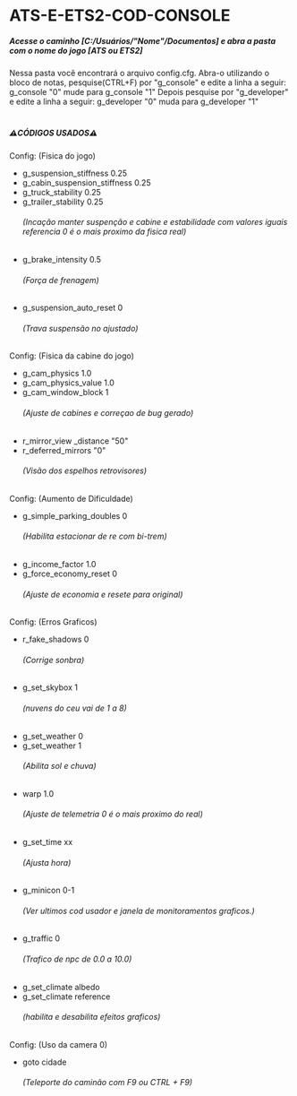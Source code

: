 # ATS-E-ETS2-COD-CONSOLE
<h5>Acesse o caminho [C:/Usuários/"Nome"/Documentos] e abra a pasta com o nome do jogo [ATS ou ETS2]</h5>

Nessa pasta você encontrará o arquivo config.cfg. Abra-o utilizando o bloco de notas, pesquise(CTRL+F) por "g_console" e edite a linha a seguir:
g_console "0" mude para g_console "1"
Depois pesquise por "g_developer" e edite a linha a seguir:
g_developer "0" muda para g_developer "1"
#
<h5>⚠️CÓDIGOS USADOS⚠️</h5>

Config:
(Fisica do jogo)
* g_suspension_stiffness 0.25
* g_cabin_suspension_stiffness 0.25
* g_truck_stability 0.25
* g_trailer_stability 0.25
__*<h6>(Incação manter suspenção e cabine e estabilidade com valores iguais referencia 0 é o mais proximo da fisica real)</h6>*__
* g_brake_intensity 0.5
__*<h6>(Força de frenagem)</h6>*__
* g_suspension_auto_reset 0
__*<h6>(Trava suspensão no ajustado)</h6>*__

Config:
(Fisica da cabine do jogo)
* g_cam_physics 1.0
* g_cam_physics_value 1.0
* g_cam_window_block 1
__*<h6>(Ajuste de cabines e correçao de bug gerado)</h6>*__
* r_mirror_view _distance "50"
* r_deferred_mirrors "0"
__*<h6>(Visão dos espelhos retrovisores)</h6>*__

Config:
(Aumento de Dificuldade)
* g_simple_parking_doubles 0
__*<h6>(Habilita estacionar de re com bi-trem)</h6>*__
* g_income_factor 1.0
* g_force_economy_reset 0
__*<h6>(Ajuste de economia e resete para original)</h6>*__

Config:
(Erros Graficos)
* r_fake_shadows 0
__*<h6>(Corrige sonbra)</h6>*__
* g_set_skybox 1
__*<h6>(nuvens do ceu vai de 1 a 8)</h6>*__
* g_set_weather 0
* g_set_weather 1
__*<h6>(Abilita sol e chuva)</h6>*__
* warp 1.0
__*<h6>(Ajuste de telemetria 0 é o mais proximo do real)</h6>*__
* g_set_time xx
__*<h6>(Ajusta hora)</h6>*__
* g_minicon 0-1
__*<h6>(Ver ultimos cod usador e janela de monitoramentos graficos.)</h6>*__
* g_traffic 0
__*<h6>(Trafico de npc de 0.0 a 10.0)</h6>*__
* g_set_climate albedo
* g_set_climate reference
__*<h6>(habilita e desabilita efeitos graficos)</h6>*__

Config:
(Uso da camera 0)
* goto cidade
__*<h6>(Teleporte do caminão com F9 ou CTRL + F9)</h6>*__


